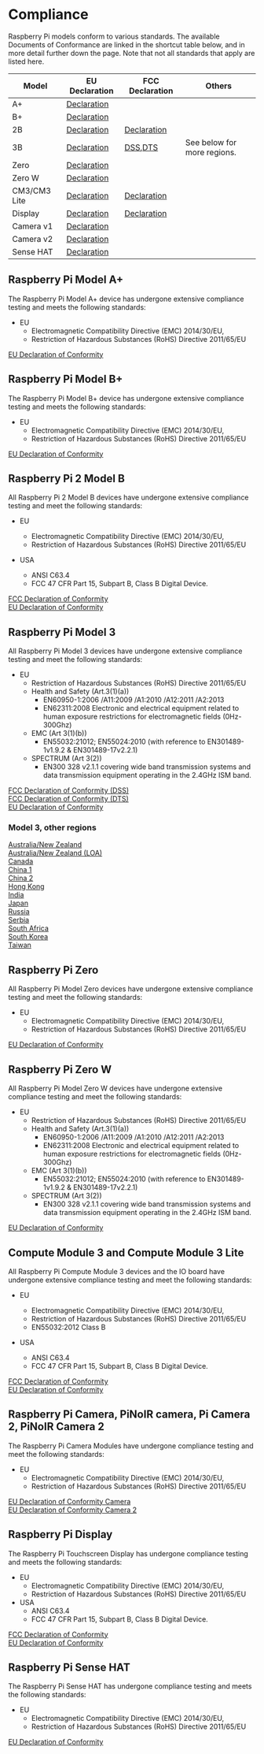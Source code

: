 # Compliance

Raspberry Pi models conform to various standards. The available Documents of Conformance are linked in the shortcut table below, and in more detail further down the page. Note that not all standards that apply are listed here. 

| Model | EU Declaration | FCC Declaration | Others |
| ----- |--------------- | --------------- |--------|
| A+    | [Declaration](https://www.raspberrypi.org/files/compliance/RaspberryPiAPlusDOC_CE.pdf) | | |
| B+    | [Declaration](https://www.raspberrypi.org/files/compliance/RaspberryPiBplus_DOC_CE.pdf)| | |
| 2B    | [Declaration](https://www.raspberrypi.org/files/compliance/Raspberry_Pi_2B_V1-2_DOC_CE.pdf) | [Declaration](https://www.raspberrypi.org/files/compliance/Raspberry_Pi_2B_V1-2_DOC_FCC.pdf)| |
| 3B    | [Declaration](https://www.raspberrypi.org/files/compliance/RaspberryPi3B-DOC-CE_RED.pdf)| [DSS](https://www.raspberrypi.org/files/compliance/Pi3_FCC_DSS.pdf),[DTS](https://www.raspberrypi.org/files/compliance/Pi3_FCC_DTS.pdf)| See below for more regions.|
| Zero     |[Declaration](https://www.raspberrypi.org/files/compliance/RaspberryPiZeroDOC_CE.pdf)| | |
| Zero W    |[Declaration](https://www.raspberrypi.org/files/compliance/Raspberry_Zero_W_DOC_CE_RED.pdf)| | | 
| CM3/CM3 Lite | [Declaration](https://www.raspberrypi.org/files/compliance/RaspberryPiCM3_DOC_EU.pdf) |  [Declaration](https://www.raspberrypi.org/files/compliance/RaspberryPiCM3_DOC_FCC.pdf)| |
| Display    | [Declaration](https://www.raspberrypi.org/files/compliance/RaspberryPiDisplay_DOC_CE.pdf)| [Declaration](https://www.raspberrypi.org/files/compliance/RaspberryPiDisplay_DOC_FCC.pdf) | |
| Camera v1 | [Declaration](https://www.raspberrypi.org/files/compliance/RaspberryPiCameraDOC_CE.pdf) | | |
| Camera v2 | [Declaration](https://www.raspberrypi.org/files/compliance/RaspberryPiCamera2DOC_CE.pdf) | | |
| Sense HAT | [Declaration](https://www.raspberrypi.org/files/compliance/RaspberryPiCamera2DOC_CE.pdf) | | |


## Raspberry Pi Model A+

The Raspberry Pi Model A+ device has undergone extensive compliance testing and meets the following standards:

- EU
  - Electromagnetic Compatibility Directive (EMC) 2014/30/EU,
  - Restriction of Hazardous Substances (RoHS) Directive 2011/65/EU

 [EU Declaration of Conformity](https://www.raspberrypi.org/files/compliance/RaspberryPiAPlusDOC_CE.pdf)

## Raspberry Pi Model B+

The Raspberry Pi Model B+ device has undergone extensive compliance testing and meets the following standards:

- EU
  - Electromagnetic Compatibility Directive (EMC) 2014/30/EU,
  - Restriction of Hazardous Substances (RoHS) Directive 2011/65/EU

 [EU Declaration of Conformity](https://www.raspberrypi.org/files/compliance/RaspberryPiBplus_DOC_CE.pdf)

## Raspberry Pi 2 Model B

All Raspberry Pi 2 Model B devices have undergone extensive compliance testing and meet the following standards:

- EU
  - Electromagnetic Compatibility Directive (EMC) 2014/30/EU,
  - Restriction of Hazardous Substances (RoHS) Directive 2011/65/EU

- USA
  - ANSI C63.4 
  - FCC 47 CFR Part 15, Subpart B, Class B Digital Device.

 [FCC Declaration of Conformity](https://www.raspberrypi.org/files/compliance/Raspberry_Pi_2B_V1-2_DOC_FCC.pdf)   
 [EU Declaration of Conformity](https://www.raspberrypi.org/files/compliance/Raspberry_Pi_2B_V1-2_DOC_CE.pdf)

## Raspberry Pi Model 3

All Raspberry Pi Model 3 devices have undergone extensive compliance testing and meet the following standards:

- EU
  - Restriction of Hazardous Substances (RoHS) Directive 2011/65/EU
  - Health and Safety (Art.3(1)(a))
    - EN60950-1:2006 /A11:2009 /A1:2010 /A12:2011 /A2:2013
    - EN62311:2008 Electronic and electrical equipment related to human exposure restrictions for electromagnetic fields (0Hz-300Ghz)
  - EMC (Art 3(1)(b))
    - EN55032:21012; EN55024:2010 (with reference to EN301489-1v1.9.2  & EN301489-17v2.2.1)
  - SPECTRUM (Art 3(2))
    - EN300 328 v2.1.1 covering wide band transmission systems and data transmission equipment operating in the 2.4GHz ISM band.
 
[FCC Declaration of Conformity (DSS)](https://www.raspberrypi.org/files/compliance/Pi3_FCC_DSS.pdf)    
[FCC Declaration of Conformity (DTS)](https://www.raspberrypi.org/files/compliance/Pi3_FCC_DTS.pdf)    
[EU Declaration of Conformity](https://www.raspberrypi.org/files/compliance/RaspberryPi3B-DOC-CE_RED.pdf)

### Model 3, other regions

[Australia/New Zealand](https://www.raspberrypi.org/files/compliance/Pi3_AU&NZ.pdf)  
[Australia/New Zealand (LOA)](https://www.raspberrypi.org/files/compliance/Pi3_AU&NZ_LoA.pdf)  
[Canada](https://www.raspberrypi.org/files/compliance/Pi3_Canada.pdf)  
[China 1](https://www.raspberrypi.org/files/compliance/Pi3_China_1.jpg)  
[China 2](https://www.raspberrypi.org/files/compliance/Pi3_China_2.jpg)  
[Hong Kong](https://www.raspberrypi.org/files/compliance/Pi3_Hong-Kong.pdf)  
[India](https://www.raspberrypi.org/files/compliance/Pi3_India.pdf)  
[Japan](https://www.raspberrypi.org/files/compliance/Pi3_Japan.pdf)  
[Russia](https://www.raspberrypi.org/files/compliance/Pi3_Russia.pdf)  
[Serbia](https://www.raspberrypi.org/files/compliance/Pi3_Serbia.pdf)  
[South Africa](https://www.raspberrypi.org/files/compliance/Pi3_South-Africa.pdf)  
[South Korea](https://www.raspberrypi.org/files/compliance/Pi3_South-Korea.pdf)  
[Taiwan](https://www.raspberrypi.org/files/compliance/Pi3_Taiwan.pdf)  

## Raspberry Pi Zero

All Raspberry Pi Model Zero devices have undergone extensive compliance testing and meet the following standards:

- EU
  - Electromagnetic Compatibility Directive (EMC) 2014/30/EU,
  - Restriction of Hazardous Substances (RoHS) Directive 2011/65/EU

[EU Declaration of Conformity](https://www.raspberrypi.org/files/compliance/RaspberryPiZeroDOC_CE.pdf)

## Raspberry Pi Zero W

All Raspberry Pi Model Zero W devices have undergone extensive compliance testing and meet the following standards:

- EU
  - Restriction of Hazardous Substances (RoHS) Directive 2011/65/EU
  - Health and Safety (Art.3(1)(a))
    - EN60950-1:2006 /A11:2009 /A1:2010 /A12:2011 /A2:2013
    - EN62311:2008 Electronic and electrical equipment related to human exposure restrictions for electromagnetic fields (0Hz-300Ghz)
  - EMC (Art 3(1)(b))
    - EN55032:21012; EN55024:2010 (with reference to EN301489-1v1.9.2  & EN301489-17v2.2.1)
  - SPECTRUM (Art 3(2))
    - EN300 328 v2.1.1 covering wide band transmission systems and data transmission equipment operating in the 2.4GHz ISM band.
  
[EU Declaration of Conformity](https://www.raspberrypi.org/files/compliance/Raspberry_Zero_W_DOC_CE_RED.pdf)

## Compute Module 3 and Compute Module 3 Lite

All Raspberry Pi Compute Module 3 devices and the IO board have undergone extensive compliance testing and meet the following standards:

- EU
  - Electromagnetic Compatibility Directive (EMC) 2014/30/EU,
  - Restriction of Hazardous Substances (RoHS) Directive 2011/65/EU
  - EN55032:2012 Class B

- USA
  - ANSI C63.4 
  - FCC 47 CFR Part 15, Subpart B, Class B Digital Device.

 [FCC Declaration of Conformity](https://www.raspberrypi.org/files/compliance/RaspberryPiCM3_DOC_FCC.pdf)   
 [EU Declaration of Conformity](https://www.raspberrypi.org/files/compliance/RaspberryPiCM3_DOC_EU.pdf)

## Raspberry Pi Camera, PiNoIR camera, Pi Camera 2, PiNoIR Camera 2

The Raspberry Pi Camera Modules have undergone compliance testing and meet the following standards:

- EU
  - Electromagnetic Compatibility Directive (EMC) 2014/30/EU,
  - Restriction of Hazardous Substances (RoHS) Directive 2011/65/EU

 [EU Declaration of Conformity Camera](https://www.raspberrypi.org/files/compliance/RaspberryPiCameraDOC_CE.pdf)  
 [EU Declaration of Conformity Camera 2](https://www.raspberrypi.org/files/compliance/RaspberryPiCamera2DOC_CE.pdf)  

## Raspberry Pi Display

The Raspberry Pi Touchscreen Display has undergone compliance testing and meets the following standards:

- EU
  - Electromagnetic Compatibility Directive (EMC) 2014/30/EU,
  - Restriction of Hazardous Substances (RoHS) Directive 2011/65/EU
- USA
  - ANSI C63.4 
  - FCC 47 CFR Part 15, Subpart B, Class B Digital Device.
 
[FCC Declaration of Conformity](https://www.raspberrypi.org/files/compliance/RaspberryPiDisplay_DOC_FCC.pdf)   
[EU Declaration of Conformity](https://www.raspberrypi.org/files/compliance/RaspberryPiDisplay_DOC_CE.pdf)

## Raspberry Pi Sense HAT

The Raspberry Pi Sense HAT has undergone compliance testing and meets the following standards:

- EU
  - Electromagnetic Compatibility Directive (EMC) 2014/30/EU,
  - Restriction of Hazardous Substances (RoHS) Directive 2011/65/EU

[EU Declaration of Conformity](https://www.raspberrypi.org/files/compliance/SenseHAT_DOC.pdf)


  
